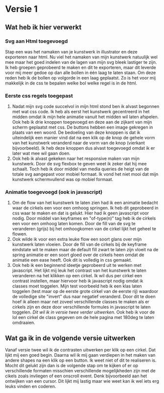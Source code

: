 # Versie 1

## Wat heb ik hier verwerkt

### Svg aan Html toegevoegd
Stap een was het namaken van je kunstwerk in illustrator en deze exporteren naar html. Nu viel het namaken van mijn kunstwerk natuulijk wel mee maar het goed indelen van de lagen van mijn svg bleek lastiger te zijn. Ik heb groepen geprobeerd te maken en dit te exporteren, maar dit leverde voor mij meer gedoe op dan alle bollen in één laag te laten staan. Om deze reden heb ik de bollen op volgorde in een laag geplaatst. Zo is het voor mij makkelijk in de css te bepalen welke bol welke regel is in de html.

### Eerste css regels toegepast
1. Nadat mijn svg code succelvol in mijn html stond ben ik alvast begonnen met wat css code. Ik heb als eerst het kunstwerk gecentreerd in het midden omdat ik mijn hele animatie vanuit het midden wil laten afspelen. Ook heb ik drie knoppen toegevoegd en deze aan de zijkant van mijn scherm geplaatst met css. De buttons hebben een image gekregen in plaats van een woord. De bedoeling van deze knoppen is dat ik uiteindelijk een manier vind dat na een klik op de knop de gehele vorm van het kunstwerk veranderd naar de vorm van de knop (vierkant bijvoorbeeld). Ik heb deze knoppen dus alvast toegevoegd omdat ik er later wat mee wil gaan doen.
2. Ook heb ik alvast gekeken naar het responsive maken van mijn kunstwerk. Door de svg flexbox te geven weet ik zeker dat hij mee schaalt. Toch heb ik door middel van media queries de heigt van de totale svg aangepast voor mobiel formaat. Ik vond het niet mooi dat mijn kunstwerk schermvullend was op mobiel formaat.

### Animatie toegevoegd (ook in javascript)
1. Om de flow van het kunstwerk te laten zien had ik een animatie bedacht waar de cirkels een voor een omhoog springen. Ik heb dit geprobeerd in css waar te maken en dat is gelukt. Hier had ik geen javascript voor nodig. Door middel van keyframes en "of-type(n)" tag heb ik de cirkels een voor een omhoog laten komen. Door de fill van de svg te veranderen (grijs) bij het omhoogkomen van de cirkel lijkt het geheel te flowen. 
2. Ook wilde ik voor een extra leuke flow een soort glans over mijn kunstwerk laten vloeien. Door de fill van de cirkels bij de keyframe eindstate wit te maken maar de default fill zwart te laten zijn vloeit na de spring animatie er een soort gloed over de cirkels heen omdat de animatie een ease heeft. Ook dit is volledig in css gemaakt. 
3. Ook heb ik een beginnend ideetje geprobeerd uit te werken met javascript. Het lijkt mij leuk het contrast van het kunstwerk te laten veranderen na het klikken op een cirkel. Ik wil dus per cirkel een contrast instellen, maar hiervoor heb ik javascript nodig omdat ik classes moet toggelen. Mijn test voorbeeld heb ik een klas laten toggelen (test maar op de eerste grote cirkel van de eerste rij) waardoor de volledige site "invert" dus naar negatief veranderd. Door dit te doen hoef ik alleen maar net zoveel verschillende classes te maken als er cirkels zijn en deze door verschillende formules in javascript te laten toggelen. *Dit wil ik in versie twee verder uitwerken.* Ook heb ik voor de lol een cirkel de class gegeven om de hele pagina met 180deg te laten omdraaien. 


## Wat ga ik in de volgende versie uitwerken
Vanaf versie twee wil ik de contrasten uitwerken per klik op een cirkel. Dat lijkt mij een goed begin. Daarna wil ik mij gaan verdiepen in het maken van andere shapes na een klik op een button. Ik weet niet of dit te realiseren is. Mocht dit gelukt zijn dan is de volgende stap om te kijken of er op verschillende formaten misschien verschillende mogelijkheden zijn met de cikels zoals invliegen of een onscroll event. Denk bijvoorbeeld aan het ontwijken van een cursor. Dit lijkt mij lastig maar wie weet kan ik wel iets erg leuks vinden en coderen. 
